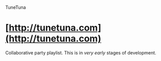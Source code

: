 TuneTuna

[http://tunetuna.com](http://tunetuna.com)
====

Collaborative party playlist. 
This is in  *very early* stages of development.

 
